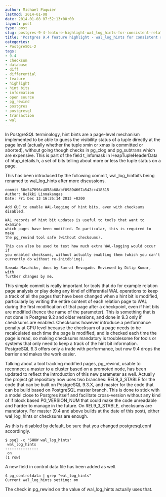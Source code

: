 ```yaml
---
author: Michael Paquier
lastmod: 2014-01-08
date: 2014-01-08 07:52:13+00:00
layout: post
type: post
slug: postgres-9-4-feature-highlight-wal_log_hints-for-consistent-relation-page-tracking
title: 'Postgres 9.4 feature highlight - wal_log_hints for consistent relation page tracking in WAL'
categories:
- PostgreSQL-2
tags:
- 9.4
- checksum
- database
- diff
- differential
- feature
- highlight
- hint bits
- information
- open source
- pg_rewind
- postgres
- postgresql
- transaction
- wal
---
```

In PostgreSQL terminology, hint bints are a page-level mechanism implemented to be able to guess the visibility status of a tuple directly at the page level (actually whether the tuple xmin or xmax is committed or aborted), without going though checks in pg\_clog and pg\_subtrans which are expensive. This is part of the field t\_infomask in HeapTupleHeaderData of htup\_details.h, a set of bits telling about more or less the tuple status on a page.

This has been introduced by the following commit, wal\_log\_hintbits being renamed to wal\_log\_hints after more discussions.

    commit 50e547096c4858a68abf09894667a542cc418315
    Author: Heikki Linnakangas
    Date: Fri Dec 13 16:26:14 2013 +0200
 
    Add GUC to enable WAL-logging of hint bits, even with checksums disabled.
 
    WAL records of hint bit updates is useful to tools that want to examine
    which pages have been modified. In particular, this is required to make
    the pg_rewind tool safe (without checksums).
 
    This can also be used to test how much extra WAL-logging would occur if
    you enabled checksums, without actually enabling them (which you can't
    currently do without re-initdb'ing).
 
    Sawada Masahiko, docs by Samrat Revagade. Reviewed by Dilip Kumar, with
    further changes by me.

This simple commit is really important for tools that do for example relation page analysis or play doing any kind of differential WAL operations to keep a track of all the pages that have been changed when a hint bit is modified, particularly by writing the entire content of each relation page to WAL during the first modification of that page after a checkpoint, even if hint bits are modified (hence the name of the parameter). This is something that is not done in Postgres 9.2 and older versions, and done in 9.3 only if checksums are enabled. Checksums however introduce a performance penalty at CPU level because the checksum of a page needs to be recalculated each time the page is modified, and is checked each time the page is read, so making checksums mandatory is troublesome for tools or systems that only need to keep a track of the hint bit information. PostgreSQL 9.3 offers only a trade with performance, but now 9.4 drops the barrier and makes the work easier.

Talking about a tool tracking modified pages, pg\_rewind, usable to reconnect a master to a cluster based on a promoted node, has been updated to reflect the introduction of this new parameter as well. Actually the project git repository now uses two branches: REL9\_3\_STABLE for the code that can be built on PostgreSQL 9.3.X, and master for the code that can be build based on PostgreSQL master branch. This is done to stick with a model close to Postgres itself and facilitate cross-version without any kind of if block based PG\_VERSION\_NUM that could make the code unreadable and harder to manage in the future. On REL9\_3\_STABLE, checksums are mandatory. For master (9.4 and above builds at the date of this post), either wal\_log\_hints or checksums are enough.

As this is disabled by default, be sure that you changed postgresql.conf accordingly.

    $ psql -c 'SHOW wal_log_hints'
     wal_log_hints
    ---------------
     on
    (1 row)

A new field in control data file has been added as well.

    $ pg_controldata | grep "wal_log_hints"
    Current wal_log_hints setting: on

The check in pg\_rewind on the value of wal\_log\_hints actually uses that.
